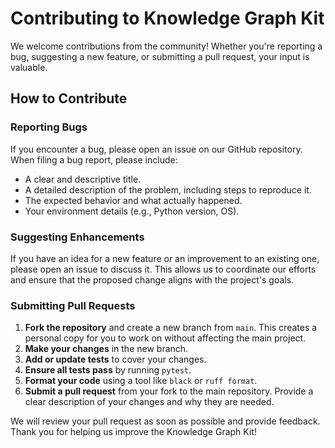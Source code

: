 # Contributing to Knowledge Graph Kit

We welcome contributions from the community! Whether you're reporting a bug, suggesting a new feature, or submitting a pull request, your input is valuable.

## How to Contribute

### Reporting Bugs

If you encounter a bug, please open an issue on our GitHub repository. When filing a bug report, please include:

*   A clear and descriptive title.
*   A detailed description of the problem, including steps to reproduce it.
*   The expected behavior and what actually happened.
*   Your environment details (e.g., Python version, OS).

### Suggesting Enhancements

If you have an idea for a new feature or an improvement to an existing one, please open an issue to discuss it. This allows us to coordinate our efforts and ensure that the proposed change aligns with the project's goals.

### Submitting Pull Requests

1.  **Fork the repository** and create a new branch from `main`. This creates a personal copy for you to work on without affecting the main project.
2.  **Make your changes** in the new branch.
3.  **Add or update tests** to cover your changes.
4.  **Ensure all tests pass** by running `pytest`.
5.  **Format your code** using a tool like `black` or `ruff format`.
6.  **Submit a pull request** from your fork to the main repository. Provide a clear description of your changes and why they are needed.

We will review your pull request as soon as possible and provide feedback. Thank you for helping us improve the Knowledge Graph Kit!
